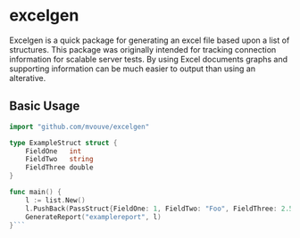 # excelgen

Excelgen is a quick package for generating an excel file based upon a list of structures. This package was originally intended for tracking connection information for scalable server tests. By using Excel documents graphs and supporting information can be much easier to output than using an alterative.

## Basic Usage
```Go
import "github.com/mvouve/excelgen"

type ExampleStruct struct {
	FieldOne   int
	FieldTwo   string
	FieldThree double
}

func main() {
	l := list.New()
	l.PushBack(PassStruct{FieldOne: 1, FieldTwo: "Foo", FieldThree: 2.5})
	GenerateReport("examplereport", l)
}```
